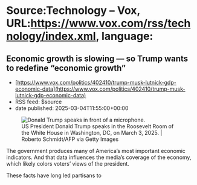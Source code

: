 # Source:Technology – Vox, URL:https://www.vox.com/rss/technology/index.xml, language:

## Economic growth is slowing — so Trump wants to redefine “economic growth”
 - [https://www.vox.com/politics/402410/trump-musk-lutnick-gdp-economic-data](https://www.vox.com/politics/402410/trump-musk-lutnick-gdp-economic-data)
 - RSS feed: $source
 - date published: 2025-03-04T11:55:00+00:00

<figure>

<img alt="Donald Trump speaks in front of a microphone." data-caption="US President Donald Trump speaks in the Roosevelt Room of the White House in Washington, DC, on March 3, 2025. | Roberto Schmidt/AFP via Getty Images" data-portal-copyright="Roberto Schmidt/AFP via Getty Images" data-has-syndication-rights="1" src="https://platform.vox.com/wp-content/uploads/sites/2/2025/03/gettyimages-2202600453.jpg?quality=90&#038;strip=all&#038;crop=0,0,100,100" />
	<figcaption>US President Donald Trump speaks in the Roosevelt Room of the White House in Washington, DC, on March 3, 2025. | Roberto Schmidt/AFP via Getty Images</figcaption>
</figure>
<p class="has-text-align-none">The government produces many of America’s most important economic indicators. And that data influences the media’s coverage of the economy, which likely colors voters’ views of the president.</p>

<p class="has-text-align-none">These facts have long led partisans to <a href="https://www.washingtonpost.com/news/

